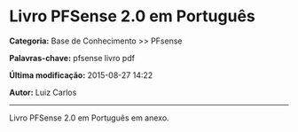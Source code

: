 # Livro PFSense 2.0 em Português

**Categoria:** Base de Conhecimento >> PFsense

**Palavras-chave:** pfsense livro pdf

**Última modificação:** 2015-08-27 14:22

**Autor:** Luiz Carlos

---

Livro PFSense 2.0 em Português em anexo.